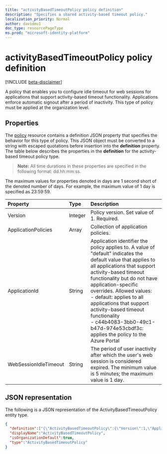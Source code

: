 ```yaml
---
title: "activityBasedTimeoutPolicy policy definition"
description: "Specifies a shared activity-based timeout policy."
localization_priority: Normal
author: davidmu1
doc_type: resourcePageType
ms.prod: "microsoft-identity-platform"
---
```


# activityBasedTimeoutPolicy policy definition

[!INCLUDE [beta-disclaimer](../../includes/beta-disclaimer.md)]

A policy that enables you to configure idle timeout for web sessions for applications that support activity-based timeout functionality. Applications enforce automatic signout after a period of inactivity. This type of policy must be applied at the organization level.

## Properties

The [policy](policy.md) resource contains a definition JSON property that specifies the behavior for this type of policy. This JSON object must be converted to a string with escaped quotations before insertion into the **definition** property. The table below describes the properties in the **definition** for the activity-based timeout policy type.

>**Note:** All time durations in these properties are specified in the following format: dd.hh:mm:ss.

The maximum values for properties denoted in days are 1 second short of the denoted number of days. For example, the maximum value of 1 day is specified as 23:59:59.

| Property	   | Type	|Description|
|:-------------|:------|:---------|
|Version|Integer|Policy version. Set value of 1. Required.|
|ApplicationPolicies|Array|Collection of application policies.|
|ApplicationId|String|Application identifier the policy applies to. A value of "default" indicates the default value that applies to all applications that support activity-based timeout functionality but do not have application-specific overrides. Allowed values:<br>- default: applies to all applications that support activity-based timeout functionality<br>- c44b4083-3bb0-49c1-b47d-974e53cbdf3c: applies the policy to the Azure Portal|
|WebSessionIdleTimeout|String|The period of user inactivity after which the user's web session is considered expired. The minimum value is 5 minutes; the maximum value is 1  day.|

## JSON representation
The following is a JSON representation of the ActivityBasedTimeoutPolicy entity type.

```json
{
  "definition":["{\"ActivityBasedTimeoutPolicy\":{\"Version\":1,\"ApplicationPolicies\":[{\"ApplicationId\":\"default\",\"WebSessionIdleTimeout\":\"01:00:00\"},{\"ApplicationId\":\"c44b4083-3bb0-49c1-b47d-974e53cbdf3c\",\"WebSessionIdleTimeout\":\"00:15:00\"}]}}"],
  "displayName":"ActivityBasedTimeoutPolicy",
  "isOrganizationDefault":true,
  "type":"ActivityBasedTimeoutPolicy"
}
```